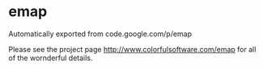 # emap
Automatically exported from code.google.com/p/emap

Please see the project page http://www.colorfulsoftware.com/emap for all 
of the wornderful details.

